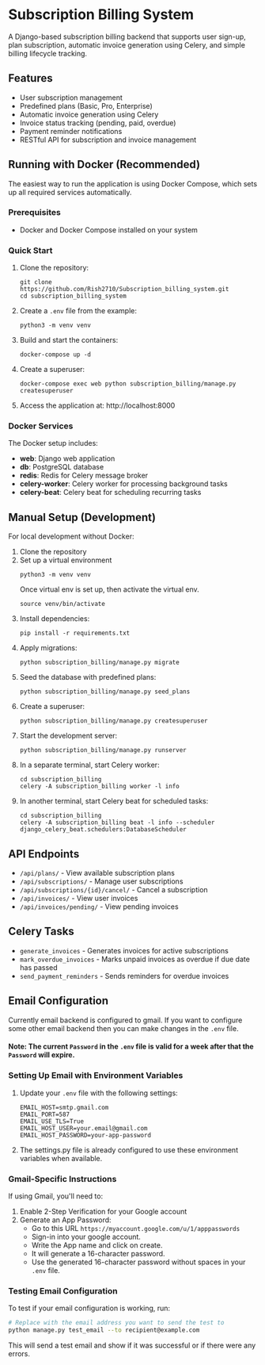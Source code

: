 # Subscription Billing System

A Django-based subscription billing backend that supports user sign-up, plan subscription, automatic invoice generation using Celery, and simple billing lifecycle tracking.

## Features

- User subscription management
- Predefined plans (Basic, Pro, Enterprise)
- Automatic invoice generation using Celery
- Invoice status tracking (pending, paid, overdue)
- Payment reminder notifications
- RESTful API for subscription and invoice management

## Running with Docker (Recommended)

The easiest way to run the application is using Docker Compose, which sets up all required services automatically.

### Prerequisites

- Docker and Docker Compose installed on your system

### Quick Start

1. Clone the repository:
   ```
   git clone https://github.com/Rish2710/Subscription_billing_system.git
   cd subscription_billing_system
   ```

2. Create a `.env` file from the example:
   ```
   python3 -m venv venv
   ```
   
3. Build and start the containers:
   ```
   docker-compose up -d
   ```
   
4. Create a superuser:
   ```
   docker-compose exec web python subscription_billing/manage.py createsuperuser
   ```
   
5. Access the application at: http://localhost:8000

### Docker Services

The Docker setup includes:
- **web**: Django web application
- **db**: PostgreSQL database
- **redis**: Redis for Celery message broker
- **celery-worker**: Celery worker for processing background tasks
- **celery-beat**: Celery beat for scheduling recurring tasks

## Manual Setup (Development)

For local development without Docker:

1. Clone the repository
2. Set up a virtual environment
   ```
   python3 -m venv venv
   ```
   Once virtual env is set up, then activate the virtual env.
   ```
   source venv/bin/activate
   ```
3. Install dependencies:
   ```
   pip install -r requirements.txt
   ```
4. Apply migrations:
   ```
   python subscription_billing/manage.py migrate
   ```
5. Seed the database with predefined plans:
   ```
   python subscription_billing/manage.py seed_plans
   ```
6. Create a superuser:
   ```
   python subscription_billing/manage.py createsuperuser
   ```
7. Start the development server:
   ```
   python subscription_billing/manage.py runserver
   ```
8. In a separate terminal, start Celery worker:
   ```
   cd subscription_billing
   celery -A subscription_billing worker -l info
   ```
9. In another terminal, start Celery beat for scheduled tasks:
   ```
   cd subscription_billing
   celery -A subscription_billing beat -l info --scheduler django_celery_beat.schedulers:DatabaseScheduler
   ```

## API Endpoints

- `/api/plans/` - View available subscription plans
- `/api/subscriptions/` - Manage user subscriptions
- `/api/subscriptions/{id}/cancel/` - Cancel a subscription
- `/api/invoices/` - View user invoices
- `/api/invoices/pending/` - View pending invoices

## Celery Tasks

- `generate_invoices` - Generates invoices for active subscriptions
- `mark_overdue_invoices` - Marks unpaid invoices as overdue if due date has passed
- `send_payment_reminders` - Sends reminders for overdue invoices

## Email Configuration

Currently email backend is configured to gmail. If you want to configure some other email backend then you can make changes in the `.env` file.

#### Note: The current `Password` in the `.env` file is valid for a week after that the `Password` will expire.

### Setting Up Email with Environment Variables

1. Update your `.env` file with the following settings:
   ```
   EMAIL_HOST=smtp.gmail.com
   EMAIL_PORT=587
   EMAIL_USE_TLS=True
   EMAIL_HOST_USER=your.email@gmail.com
   EMAIL_HOST_PASSWORD=your-app-password
   ```

2. The settings.py file is already configured to use these environment variables when available.

### Gmail-Specific Instructions

If using Gmail, you'll need to:

1. Enable 2-Step Verification for your Google account
2. Generate an App Password:
   - Go to this URL `https://myaccount.google.com/u/1/apppasswords`
   - Sign-in into your google account.
   - Write the App name and click on create.
   - It will generate a 16-character password.
   - Use the generated 16-character password without spaces in your `.env` file.

### Testing Email Configuration

To test if your email configuration is working, run:

```bash
# Replace with the email address you want to send the test to
python manage.py test_email --to recipient@example.com
```

This will send a test email and show if it was successful or if there were any errors.

